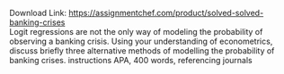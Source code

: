 Download Link: https://assignmentchef.com/product/solved-solved-banking-crises
<br>
Logit regressions are not the only way of modeling the probability of observing a banking crisis. Using your understanding of econometrics, discuss briefly three alternative methods of modelling the probability of banking crises. instructions APA, 400 words, referencing journals